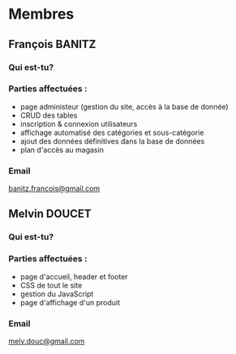 # Membres
## François BANITZ

### Qui est-tu?

### Parties affectuées :

* page administeur (gestion du site, accès à la base de donnée)
* CRUD des tables 
* inscription & connexion utilisateurs
* affichage automatisé des catégories et sous-catégorie
* ajout des données définitives dans la base de données
* plan d'accès au magasin
### Email
banitz.francois@gmail.com

## Melvin DOUCET

### Qui est-tu?

### Parties affectuées :

* page d'accueil, header et footer
* CSS de tout le site
* gestion du JavaScript
* page d'affichage d'un produit
### Email
melv.douc@gmail.com